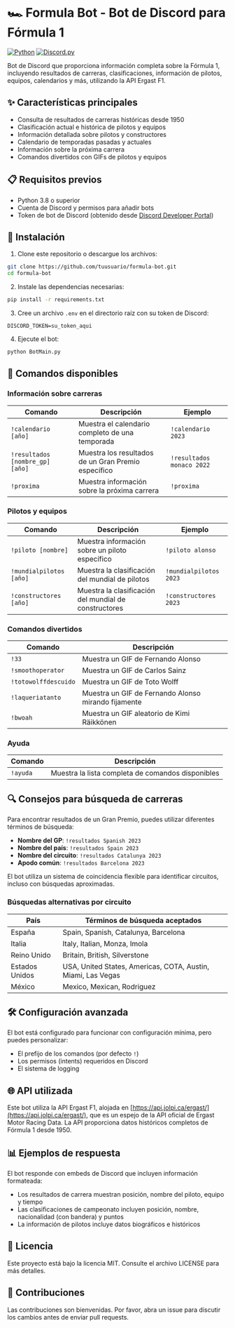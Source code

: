 # 🏎️ Formula Bot - Bot de Discord para Fórmula 1

[![Python](https://img.shields.io/badge/Python-3.8+-blue.svg)](https://www.python.org/downloads/)
[![Discord.py](https://img.shields.io/badge/discord.py-2.0+-blue.svg)](https://discordpy.readthedocs.io/en/stable/)

Bot de Discord que proporciona información completa sobre la Fórmula 1, incluyendo resultados de carreras, clasificaciones, información de pilotos, equipos, calendarios y más, utilizando la API Ergast F1.

## ✨ Características principales

- Consulta de resultados de carreras históricas desde 1950
- Clasificación actual e histórica de pilotos y equipos
- Información detallada sobre pilotos y constructores
- Calendario de temporadas pasadas y actuales
- Información sobre la próxima carrera
- Comandos divertidos con GIFs de pilotos y equipos

## 📋 Requisitos previos

- Python 3.8 o superior
- Cuenta de Discord y permisos para añadir bots
- Token de bot de Discord (obtenido desde [Discord Developer Portal](https://discord.com/developers/applications))

## 🚀 Instalación

1. Clone este repositorio o descargue los archivos:

```bash
git clone https://github.com/tuusuario/formula-bot.git
cd formula-bot
```

2. Instale las dependencias necesarias:

```bash
pip install -r requirements.txt
```

3. Cree un archivo `.env` en el directorio raíz con su token de Discord:

```
DISCORD_TOKEN=su_token_aqui
```

4. Ejecute el bot:

```bash
python BotMain.py
```

## 📝 Comandos disponibles

### Información sobre carreras

| Comando | Descripción | Ejemplo |
|---------|-------------|---------|
| `!calendario [año]` | Muestra el calendario completo de una temporada | `!calendario 2023` |
| `!resultados [nombre_gp] [año]` | Muestra los resultados de un Gran Premio específico | `!resultados monaco 2022` |
| `!proxima` | Muestra información sobre la próxima carrera | `!proxima` |

### Pilotos y equipos

| Comando | Descripción | Ejemplo |
|---------|-------------|---------|
| `!piloto [nombre]` | Muestra información sobre un piloto específico | `!piloto alonso` |
| `!mundialpilotos [año]` | Muestra la clasificación del mundial de pilotos | `!mundialpilotos 2023` |
| `!constructores [año]` | Muestra la clasificación del mundial de constructores | `!constructores 2023` |

### Comandos divertidos

| Comando | Descripción |
|---------|-------------|
| `!33` | Muestra un GIF de Fernando Alonso |
| `!smoothoperator` | Muestra un GIF de Carlos Sainz |
| `!totowolffdescuido` | Muestra un GIF de Toto Wolff |
| `!laqueriatanto` | Muestra un GIF de Fernando Alonso mirando fijamente |
| `!bwoah` | Muestra un GIF aleatorio de Kimi Räikkönen |

### Ayuda

| Comando | Descripción |
|---------|-------------|
| `!ayuda` | Muestra la lista completa de comandos disponibles |

## 🔍 Consejos para búsqueda de carreras

Para encontrar resultados de un Gran Premio, puedes utilizar diferentes términos de búsqueda:

- **Nombre del GP**: `!resultados Spanish 2023`
- **Nombre del país**: `!resultados Spain 2023`
- **Nombre del circuito**: `!resultados Catalunya 2023`
- **Apodo común**: `!resultados Barcelona 2023`

El bot utiliza un sistema de coincidencia flexible para identificar circuitos, incluso con búsquedas aproximadas.

### Búsquedas alternativas por circuito

| País | Términos de búsqueda aceptados |
|------|-------------------------------|
| España | Spain, Spanish, Catalunya, Barcelona |
| Italia | Italy, Italian, Monza, Imola |
| Reino Unido | Britain, British, Silverstone |
| Estados Unidos | USA, United States, Americas, COTA, Austin, Miami, Las Vegas |
| México | Mexico, Mexican, Rodriguez |

## 🛠️ Configuración avanzada

El bot está configurado para funcionar con configuración mínima, pero puedes personalizar:

- El prefijo de los comandos (por defecto `!`)
- Los permisos (intents) requeridos en Discord
- El sistema de logging

## 🌐 API utilizada

Este bot utiliza la API Ergast F1, alojada en [https://api.jolpi.ca/ergast/](https://api.jolpi.ca/ergast/), que es un espejo de la API oficial de Ergast Motor Racing Data. La API proporciona datos históricos completos de Fórmula 1 desde 1950.

## 📊 Ejemplos de respuesta

El bot responde con embeds de Discord que incluyen información formateada:

- Los resultados de carrera muestran posición, nombre del piloto, equipo y tiempo
- Las clasificaciones de campeonato incluyen posición, nombre, nacionalidad (con bandera) y puntos
- La información de pilotos incluye datos biográficos e históricos

## 📄 Licencia

Este proyecto está bajo la licencia MIT. Consulte el archivo LICENSE para más detalles.

## 👥 Contribuciones

Las contribuciones son bienvenidas. Por favor, abra un issue para discutir los cambios antes de enviar pull requests.
